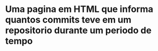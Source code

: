 # Uma pagina em HTML que informa quantos commits teve em um repositorio durante um periodo de tempo
